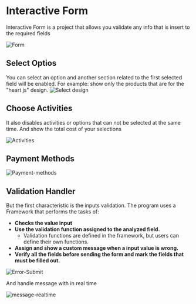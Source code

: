 # Interactive Form


Interactive Form is a project that allows you validate any info that is insert to the required fields


![Form](https://windyludev.github.io/Interactive-Form-v1/imgs/Form.jpg)

## Select Optios
You can select an option and another section related to the first selected field will be enabled.
For example: show only the products that are for the "heart js" design.
![Select design](https://windyludev.github.io/Interactive-Form-v1/imgs/Select%20design.jpg)

## Choose Activities


It also disables activities or options that can not be selected at the same time. And show the total cost of your selections


![Activities](https://windyludev.github.io/Interactive-Form-v1/imgs/Activities.jpg)



## Payment Methods


![Payment-methods](https://windyludev.github.io/Interactive-Form-v1/imgs/payment.jpg)


## Validation Handler

But the first characteristic is the inputs validation.
The program uses a Framework that performs the tasks of:


+ **Checks the value input**
+ **Use the validation function assigned to the analyzed field.**
  - Validation functions are defined in the framework, but users can define their own functions.
+ **Assign and show a custom message when a input value is wrong.**
+ **Verify all the fields before sending the form and mark the fields that must be filled out.**



![Error-Submit](https://windyludev.github.io/Interactive-Form-v1/imgs/Erro-Submit.jpg)


And handle message with in real time


![message-realtime](https://windyludev.github.io/Interactive-Form-v1/imgs/Message-realtime.jpg)
  
